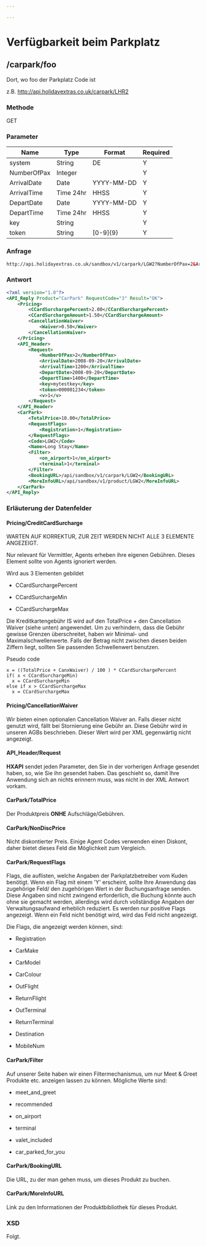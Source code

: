 ```yaml
---

---
```


# Verfügbarkeit beim Parkplatz








## /carpark/foo

Dort, wo foo der Parkplatz Code ist

z.B. http://api.holidayextras.co.uk/carpark/LHR2


### Methode

GET










### Parameter

 | Name        | Type      | Format     | Required | 
 | ----        | ----      | ------     | -------- | 
 | system      | String    | DE         | Y        | 
 | NumberOfPax | Integer   |            | Y        | 
 | ArrivalDate | Date      | YYYY-MM-DD | Y        | 
 | ArrivalTime | Time 24hr | HHSS       | Y        | 
 | DepartDate  | Date      | YYYY-MM-DD | Y        | 
 | DepartTime  | Time 24hr | HHSS       | Y        | 
 | key         | String    |            | Y        | 
 | token       | String    | [0-9]{9}   | Y        | 






### Anfrage

```html
http://api.holidayextras.co.uk/sandbox/v1/carpark/LGW2?NumberOfPax=2&ArrivalDate=2008-09-20&ArrivalTime=1200&DepartDate=2008-09-20&DepartTime=1400&key=mytestkey&token=000001234
```









### Antwort

```xml
<?xml version="1.0"?>
<API_Reply Product="CarPark" RequestCode="3" Result="OK">
	<Pricing>
		<CCardSurchargePercent>2.00</CCardSurchargePercent>
		<CCardSurchargeAmount>1.50</CCardSurchargeAmount>
		<CancellationWaiver>
			<Waiver>0.50</Waiver>
		</CancellationWaiver>
	</Pricing>
	<API_Header>
		<Request>
			<NumberOfPax>2</NumberOfPax>
			<ArrivalDate>2008-09-20</ArrivalDate>
			<ArrivalTime>1200</ArrivalTime>
			<DepartDate>2008-09-20</DepartDate>
			<DepartTime>1400</DepartTime>
			<key>mytestkey</key>
			<token>000001234</token>
			<v>1</v>
		</Request>
	</API_Header>
	<CarPark>
		<TotalPrice>10.00</TotalPrice>
		<RequestFlags>
			<Registration>1</Registration>
		</RequestFlags>
		<Code>LGW2</Code>
		<Name>Long Stay</Name>
		<Filter>
			<on_airport>1</on_airport>
			<terminal>1</terminal>
		</Filter>
		<BookingURL>/api/sandbox/v1/carpark/LGW2</BookingURL>
		<MoreInfoURL>/api/sandbox/v1/product/LGW2</MoreInfoURL>
	</CarPark>
</API_Reply>


```





### Erläuterung der Datenfelder


#### Pricing/CreditCardSurcharge

WARTEN AUF KORREKTUR, ZUR ZEIT WERDEN NICHT ALLE 3 ELEMENTE ANGEZEIGT.

Nur relevant für Vermittler, Agents erheben ihre eigenen Gebühren. Dieses Element sollte von Agents ignoriert werden.

Wird aus 3 Elementen gebildet

*  CCardSurchargePercent

*  CCardSurchargeMin

*  CCardSurchargeMax

Die Kreditkartengebühr IS wird auf den TotalPrice + den Cancellation Waiver (siehe unten) angewendet. Um zu verhindern, dass die Gebühr gewisse Grenzen überschreitet, haben wir Minimal- und Maximalschwellenwerte. Falls der Betrag nicht zwischen diesen beiden Ziffern liegt, sollten Sie passenden Schwellenwert benutzen.

Pseudo code
```
x = ((TotalPrice + CanxWaiver) / 100 ) * CCardSurchargePercent
if( x < CCardSurchargeMin) 
  x = CCardSurchargeMin
else if x > CCardSurchargeMax
  x = CCardSurchargeMax
```

#### Pricing/CancellationWaiver

 Wir bieten einen optionalen Cancellation Waiver an. Falls dieser nicht genutzt wird, fällt bei Stornierung eine Gebühr an. Diese Gebühr wird in unseren AGBs beschrieben. Dieser Wert wird per XML gegenwärtig nicht angezeigt.

#### API_Header/Request

**HXAPI** sendet jeden Parameter, den Sie in der vorherigen Anfrage gesendet haben, so, wie Sie ihn gesendet haben. Das geschieht so, damit Ihre Anwendung sich an nichts erinnern muss, was nicht in der XML Antwort vorkam.

#### CarPark/TotalPrice

Der Produktpreis **ONHE** Aufschläge/Gebühren.

#### CarPark/NonDiscPrice

Nicht diskontierter Preis. Einige Agent Codes verwenden einen Diskont, daher bietet dieses Feld die Möglichkeit zum Vergleich.

#### CarPark/RequestFlags

Flags, die auflisten, welche Angaben der Parkplatzbetreiber vom Kuden benötigt. Wenn ein Flag mit einem 'Y' erscheint, sollte Ihre Anwendung das zugehörige Feld/ den zugehörigen Wert in der Buchungsanfrage senden. Diese Angaben sind nicht zwingend erforderlich, die Buchung könnte auch ohne sie gemacht werden, allerdings wird durch vollständige Angaben der Verwaltungsaufwand erheblich reduziert. Es werden nur positive Flags angezeigt. Wenn ein Feld nicht benötigt wird, wird das Feld nicht angezeigt.

Die Flags, die angezeigt werden können, sind:


*  Registration

*  CarMake

*  CarModel

*  CarColour

*  OutFlight

*  ReturnFlight

*  OutTerminal

*  ReturnTerminal

*  Destination

*  MobileNum


#### CarPark/Filter

Auf unserer Seite haben wir einen Filtermechanismus, um nur Meet & Greet Produkte etc. anzeigen lassen zu können. Mögliche Werte sind:


*  meet_and_greet

*  recommended

*  on_airport

*  terminal

*  valet_included

*  car_parked_for_you


#### CarPark/BookingURL

Die URL, zu der man gehen muss, um dieses Produkt zu buchen.


#### CarPark/MoreInfoURL

Link zu den Informationen der Produktbibliothek für dieses Produkt.



### XSD

Folgt.
